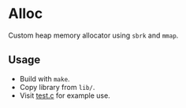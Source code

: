 # Alloc
Custom heap memory allocator using `sbrk` and `mmap`.

## Usage
- Build with `make`.
- Copy library from `lib/`.
- Visit [test.c](tests/test.c) for example use.
